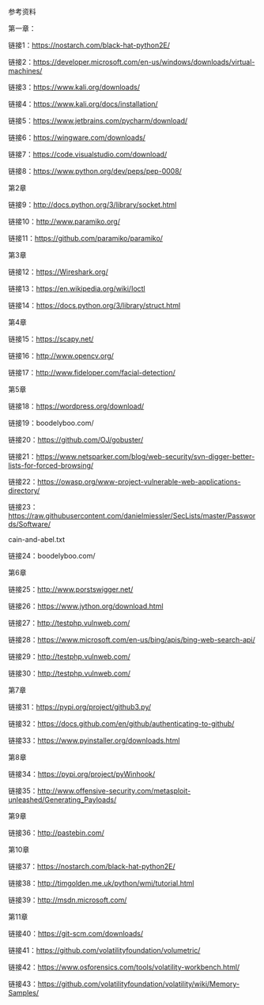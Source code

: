 参考资料

第一章：

链接1：https://nostarch.com/black-hat-python2E/


链接2：https://developer.microsoft.com/en-us/windows/downloads/virtual-machines/


链接3：https://www.kali.org/downloads/


链接4：https://www.kali.org/docs/installation/


链接5：https://www.jetbrains.com/pycharm/download/


链接6：https://wingware.com/downloads/


链接7：https://code.visualstudio.com/download/


链接8：https://www.python.org/dev/peps/pep-0008/





第2章


链接9：http://docs.python.org/3/library/socket.html


链接10：http://www.paramiko.org/


链接11：https://github.com/paramiko/paramiko/





第3章


链接12：https://Wireshark.org/


链接13：https://en.wikipedia.org/wiki/Ioctl


链接14：https://docs.python.org/3/library/struct.html





第4章


链接15：https://scapy.net/


链接16：http://www.opencv.org/


链接17：http://www.fideloper.com/facial-detection/





第5章


链接18：https://wordpress.org/download/


链接19：boodelyboo.com/


链接20：https://github.com/OJ/gobuster/


链接21：https://www.netsparker.com/blog/web-security/svn-digger-better-lists-for-forced-browsing/


链接22：https://owasp.org/www-project-vulnerable-web-applications-directory/


链接23：https://raw.githubusercontent.com/danielmiessler/SecLists/master/Passwords/Software/


cain-and-abel.txt


链接24：boodelyboo.com/





第6章


链接25：http://www.porstswigger.net/


链接26：https://www.jython.org/download.html


链接27：http://testphp.vulnweb.com/


链接28：https://www.microsoft.com/en-us/bing/apis/bing-web-search-api/


链接29：http://testphp.vulnweb.com/


链接30：http://testphp.vulnweb.com/





第7章


链接31：https://pypi.org/project/github3.py/


链接32：https://docs.github.com/en/github/authenticating-to-github/


链接33：https://www.pyinstaller.org/downloads.html





第8章


链接34：https://pypi.org/project/pyWinhook/


链接35：http://www.offensive-security.com/metasploit-unleashed/Generating_Payloads/





第9章


链接36：http://pastebin.com/





第10章


链接37：https://nostarch.com/black-hat-python2E/


链接38：http://timgolden.me.uk/python/wmi/tutorial.html


链接39：http://msdn.microsoft.com/





第11章


链接40：https://git-scm.com/downloads/


链接41：https://github.com/volatilityfoundation/volumetric/


链接42：https://www.osforensics.com/tools/volatility-workbench.html/


链接43：https://github.com/volatilityfoundation/volatility/wiki/Memory-Samples/
